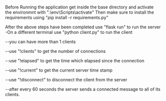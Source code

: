 Before Running the application get inside the base directory and activate the environmnt with ".\env\Scripts\activate" Then make sure to install the requirements using "pip install -r requirements.py"

After the above steps have been completed use "flask run" to run the server -On a different terminal use "python client.py" to run the client

--you can have more than 1 clients

--use "!clients" to get the number of connections

--use "!elapsed" to get the time which elapsed since the connection

--use "!current" to get the current server time stamp

--use "!disconnect" to disconnect the client from the server

--after every 60 seconds the server sends a connected message to all of its clients.
